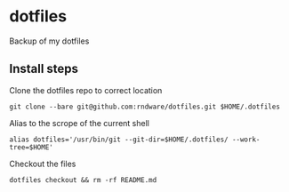 # dotfiles
Backup of my dotfiles

## Install steps

Clone the dotfiles repo to correct location
```
git clone --bare git@github.com:rndware/dotfiles.git $HOME/.dotfiles
```
Alias to the scrope of the current shell
```
alias dotfiles='/usr/bin/git --git-dir=$HOME/.dotfiles/ --work-tree=$HOME'
```
Checkout the files
```
dotfiles checkout && rm -rf README.md
```
